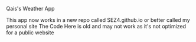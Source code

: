 Qais's Weather App

This app now works in a new repo called SEZ4.github.io or better called my personal site 
The Code Here is old and may not work as it's not optimized for a public website

